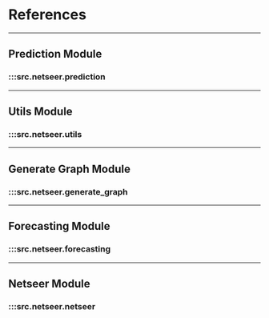 # References

---

## Prediction Module

### :::src.netseer.prediction

---

## Utils Module

### :::src.netseer.utils

---

## Generate Graph Module

### :::src.netseer.generate_graph

---

## Forecasting Module

### :::src.netseer.forecasting

---

## Netseer Module

### :::src.netseer.netseer
